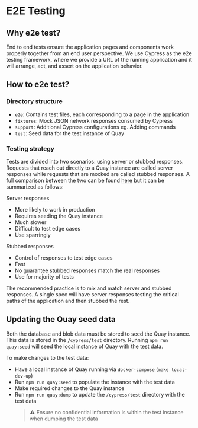 # E2E Testing

## Why e2e test?

End to end tests ensure the application pages and components work properly together from an end user perspective. We use Cypress as the e2e testing framework, where we provide a URL of the running application and it will arrange, act, and assert on the application behavior.

## How to e2e test?

### Directory structure

- `e2e`: Contains test files, each corresponding to a page in the application
- `fixtures`: Mock JSON network responses consumed by Cypress
- `support`: Additional Cypress configurations eg. Adding commands
- `test`: Seed data for the test instance of Quay

### Testing strategy

Tests are divided into two scenarios: using server or stubbed responses. Requests that reach out directly to a Quay instance are called server responses while requests that are mocked are called stubbed responses. A full comparison between the two can be found [here](https://docs.cypress.io/guides/guides/network-requests#Testing-Strategies) but it can be summarized as follows:

Server responses

- More likely to work in production
- Requires seeding the Quay instance
- Much slower
- Difficult to test edge cases
- Use sparringly

Stubbed responses

- Control of responses to test edge cases
- Fast
- No guarantee stubbed responses match the real responses
- Use for majority of tests

The recommended practice is to mix and match server and stubbed responses. A single spec will have server responses testing the critical paths of the application and then stubbed the rest.

## Updating the Quay seed data

Both the database and blob data must be stored to seed the Quay instance. This data is stored in the `/cypress/test` directory. Running `npm run quay:seed` will seed the local instance of Quay with the test data.

To make changes to the test data:

- Have a local instance of Quay running via `docker-compose` (`make local-dev-up`)
- Run `npm run quay:seed` to populate the instance with the test data
- Make required changes to the Quay instance
- Run `npm run quay:dump` to update the `/cypress/test` directory with the test data
  > :warning: Ensure no confidential information is within the test instance when dumping the test data
